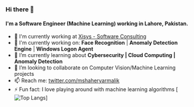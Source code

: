 ### Hi there 👋

#### I'm a Software Engineer (Machine Learning) working in Lahore, Pakistan.

- 🏢 I'm currently working at [Xisys - Software Consulting](https://xisys.co.uk)
- 🔭 I'm currently working on: **Face Recognition** | **Anomaly Detection Engine** | **Windows Logon Agent**
- 🌱 I’m currently learning about **Cybersecurity | Cloud Computing | Anomaly Detection**
- 👯 I’m looking to collaborate on Computer Vision/Machine Learning projects
- 📫 Reach me: [twitter.com/mshaheryarmalik](https://twitter.com/mshaheryarmalik)
- ⚡ Fun fact: I love playing around with machine learning algorithms
[![Top Langs](https://github-readme-stats.vercel.app/api/top-langs/?username=mshaheryarmalik)]
